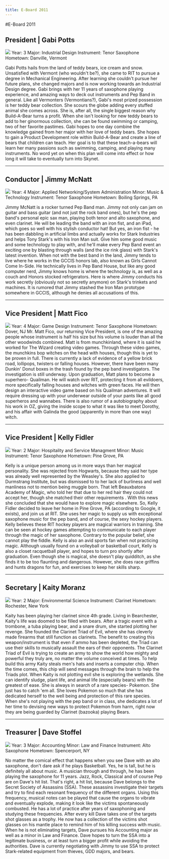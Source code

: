 ```yaml
---
title: E-Board 2011
---
```


#E-Board 2011

## President | Gabi Potts
<img class='right' src='images/eboard/2011/gabi.jpg'/>
Year: 3  
Major: Industrial Design  
Instrument: Tenor Saxophone  
Hometown: Danville, Vermont  
  
Gabi Potts hails from the land of teddy bears, ice cream and snow. Unsatisfied with Vermont (who wouldn't be?), she came to RIT to pursue a degree in Mechanical Engineering. After learning she couldn't pursue her future plans, she changed majors and is now working towards an Industrial Design degree. Gabi brings with her 11 years of saxophone playing experience, and amazing ways to deck out instruments and Pep Band in general. Like all Vermonters (Vermontians?), Gabi's most prized possession is her teddy bear collection. She scours the globe adding every stuffed animal she comes across. She is, after all, the single biggest reason why Build-A-Bear turns a profit. When she isn't looking for new teddy bears to add to her ginormous collection, she can be found swimming or camping, two of her favorite pastimes.
Gabi hopes to one day combine the knowledge gained from her major with her love of teddy bears. She hopes to gain a Product Development role within Build-A-Bear and create a line of bears that children can teach. Her goal is to that these teach-a-bears will learn her many passions such as swimming, camping, and playing many instruments. No word yet on when this plan will come into effect or how long it will take to eventually turn into Skynet.
  
***
  
## Conductor | Jimmy McNatt  
<img class='right' src='images/eboard/2011/jimmy.jpg'/>
Year: 4  
Major: Applied Networking/System Administration  
Minor: Music & Technology  
Instrument: Tenor Saxophone  
Hometown: Boiling Springs, PA  
  
Jimmy McNatt is a rocker turned Pep Band man. Jimmy not only can jam on guitar and bass
guitar (and not just the rock band ones), but he's the pep band's personal epic sax man, playing both
tenor and alto saxophone, and even clarinet. He will be leading the band with an iron fist, and an iPad,
which goes so well with his stylish conductor hat! But yes, an iron fist - he has been dabbling in artificial
limbs and actually works for Stark Industries and helps Tony Stark's with his Iron Man suit. Give him
some good music and some technology to play with, and he'll make every Pep Band event an exciting
one by blasting through walls (and the ice rink glass) with Stark's latest invention.
When not with the best band in the land, Jimmy tends to live where he works in the GCCIS
honors lab, also known as Girls Cannot Come In-Side. He technically lives in Pep Band House, but
like any good computer nerd, Jimmy knows home is where the technology is, as well as a couch and
Honors stocked refrigerators. Here is where Jimmy conducts his work secretly (obviously not so secretly
anymore) on Stark's trinkets and machines. It is rumored that Jimmy stashed the Iron Man prototype
somewhere in GCCIS, although he denies all accusations of this.

***
  
## Vice President | Matt Fico  
<img class='right' src='images/eboard/2011/fico.jpg'/>
Year: 4  
Major: Game Design  
Instrument: Tenor Saxophone  
Hometown: Dover, NJ  
Mr. Matt Fico, our returning Vice President, is one of the amazing people whose instrument is
half his size but his volume is louder than all the other woodwinds combined. Matt is from munchkinland,
where it is said he worked for The Wizard creating video games. Through these video games, the
munchkins bop witches on the head with houses, though this is yet to be proven in full. There is currently
a lack of evidence of a yellow brick road, lollipops, twisters or falling houses. However, there have been
many Dunkin' Donut boxes in the trash found by the pep band investigators. The investigation is still
underway.
Upon graduation, Matt plans to become a superhero- Quailman. He will watch over RIT,
protecting it from all evildoers, more specifically falling houses and witches with green faces. He will then
design an interactive video game based on his Quailman adventures. It will require dressing up with
your underwear outside of your pants like all good superheros and wannabes. There is also rumor of a
autobiography about his work in OZ, giving the inside scope to what it was like to meet Dorothy, and his
affair with Galinda the good (apparently in more than one way) witch.

***

## Vice President | Kelly Fidler
<img class='right' src='images/eboard/2011/kelly.jpg'/>
Year: 2  
Major: Hospitality and Service Managment  
Minor: Music  
Instrument: Tenor Saxophone  
Hometown: Pine Grove, PA  
  
Kelly is a unique person among us in more ways than her magical personality.
She was rejected from Hogwarts, because they said her type was already well represented by the Weasley's. She also applied to Durmstrang Institute, but was dismissed to to her lack of burliness and well manliness not to mention being muggle born. That left Beauxbatons Academy of Magic, who told her that due to her red hair they could not accept her, though she matched their other requirements . With this news she concluded that she would have to explore magic elsewhere. So, Kelly Fidler decided to leave her home in Pine Grove, PA (according to Google, it exists), and join us at RIT. She uses her magic to supply us with exceptional saxophone music for the pep band, and of course, the sexy hockey players. Kelly believes these RIT hockey players are magical warriors in training. She can be seen at hockey games attempting to communicate to each player through the magic of her saxophone. Contrary to the popular belief, she cannot play the fiddle.
Kelly is also an avid sports fan when not practicing magic. Although usually found on a volleyball or basketball court, Kelly is also a closet racquetball player, and hopes to turn pro shortly after graduation. Even though she is magical, she doesn't play quidditch, as she finds it to be too flaunting and dangerous. However, she does race griffins and hunts dragons for fun, and exercises to keep her skills sharp.

***

## Secretary | Kaity Moranz  
<img class='right' src='images/eboard/2011/kaity.jpg'/>
Year: 2  
Major: Environmental Science  
Instrument: Clarinet  
Hometown: Rochester, New York  
  
Kaity has been playing her clarinet since 4th grade. Living in Bearchester, Kaity's life was
doomed to be filled with bears. After a tragic event with a trombone, a tuba playing bear, and a snare
drum, she started plotting her revenge. She founded the Clarinet Triad of Evil, where she has cleverly
made firearms that still function as clarinets. The benefit to creating this weapon/instrument is that even
if ammo has been depleted, the Triad can use their skills to musically assault the ears of their opponents.
The Clarinet Triad of Evil is trying to create an army to show the world how mighty and powerful they truly
are, no matter the volume conceived at times. To help build this army Kaity steals men's hats and inserts
a computer chip. When the time comes, this chip will send messages through the brain to help the Triads
plot.
When Kaity is not plotting evil she is exploring the wetlands. She can identify sludge, plant life,
and animal life (especially bears) with the greatest of ease. She is always in search of a rare species-
Pokemon. She just has to catch 'em all. She loves Pokemon so much that she has dedicated herself to
the well being and protection of this rare species. When she's not playing with the pep band or in class,
she dedicates a lot of her time to devising new ways to protect Pokemon from harm, right now they are
being guarded by Clarinet (bazooka) playing Bears.

***
  
## Treasurer | Dave Stoffel  
<img class='right' src='images/eboard/2011/dave.jpg'/>
Year: 3  
Major: Accounting  
Minor: Law and Finance  
Instrument: Alto Saxophone  
Hometown: Spencerport, NY  
  
No matter the comical effect that happens when you see Dave with an alto saxophone, don't dare
ask if he plays Basketball. Yes, he is tall, but he is definitely all about music. A musician through and
through, he has been playing the saxophone for 11 years. Jazz, Rock, Classical and of course Pep are
on Dave's hit list. That's right, a hit list, because Dave belongs to the Secret Society of Assassins (SSA).
These assassins investigate their targets and try to find each resonant frequency of the different organs.
Using this frequency, musical notes can be played that cause the organs to vibrate and eventually
explode, making it look like the victims spontaneously combusted. He has a lot of practice after years of
saxophoning and studying these frequencies. After every kill Dave takes one of the targets shot glasses
as a trophy. He now has a collection of the victims shot glasses on his mantle place to remind him of his
killing success with music.
When he is not eliminating targets, Dave pursues his Accounting major as well as a minor in Law
and Finance. Dave hopes to turn the SSA into a legitimate business, or at least turn a bigger profit while
avoiding the authorities. Dave is currently negotiating with Jimmy to use SSA to protect Stark-related
equipment from thieves, GDD majors, and bears.
